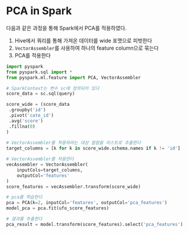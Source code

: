 # PCA in Spark

다음과 같은 과정을 통해 Spark에서 PCA를 적용하였다.

1. Hive에서 쿼리를 통해 가져온 데이터를 wide 포맷으로 피벗한다
2. `VectorAssembler`를 사용하여 하나의 feature column으로 묶는다
3. PCA를 적용한다

```python
import pyspark
from pyspark.sql import *
from pyspark.ml.feature import PCA, VectorAssembler

# SparkContext는 변수 sc에 정의되어 있다
score_data = sc.sql(query)

score_wide = (score_data
 .groupby('id')
 .pivot('cate_id')
 .avg('score')
 .fillna(0)
)
 
# VectorAssembler를 적용하려는 대상 컬럼을 리스트로 추출한다
target_columns = [k for k in score_wide.schema.names if k != 'id']

# VectorAssembler를 적용한다
vecAssembler = VectorAssembler(
    inputCols=target_columns, 
    outputCol='features'
)
score_features = vecAssembler.transform(score_wide)

# pca를 학습한다
pca = PCA(k=2, inputCol='features', outputCol='pca_features')
model_pca = pca.fit(ufo_score_features)

# 결과를 추출한다
pca_result = model.transform(score_features).select('pca_features')
```
